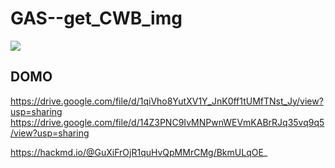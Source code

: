 # GAS--get_CWB_img
![](https://i.imgur.com/lNY6DGK.png)

## DOMO
https://drive.google.com/file/d/1qiVho8YutXV1Y_JnK0ff1tUMfTNst_Jy/view?usp=sharing
https://drive.google.com/file/d/14Z3PNC9IvMNPwnWEVmKABrRJq35vq9q5/view?usp=sharing

https://hackmd.io/@GuXiFrOjR1quHvQpMMrCMg/BkmULqOE_
